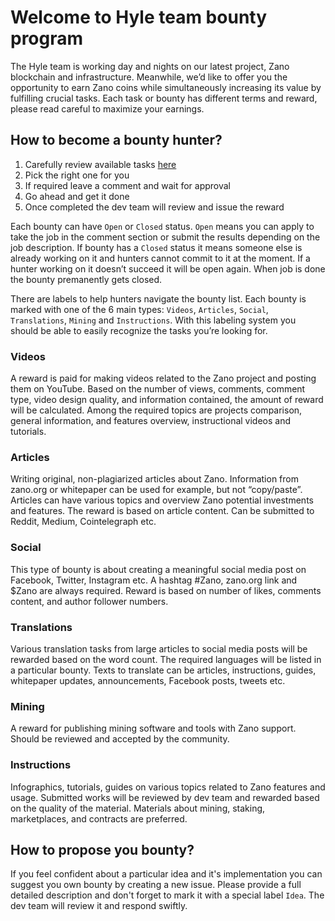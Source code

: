 # Welcome to Hyle team bounty program

The Hyle team is working day and nights on our latest project, Zano blockchain and infrastructure. Meanwhile, we’d like to offer you the opportunity to earn Zano coins while simultaneously increasing its value by fulfilling crucial tasks.
Each task or bounty has different terms and reward, please read careful to maximize your earnings.

## How to become a bounty hunter?
1. Carefully review available tasks [here](https://github.com/AlekseiBo/Test/issues)
2. Pick the right one for you
3. If required leave a comment and wait for approval
3. Go ahead and get it done
4. Once completed the dev team will review and issue the reward

Each bounty can have `Open` or `Closed` status. `Open` means you can apply to take the job in the comment section or submit the results depending on the job description. If bounty has a `Closed` status it means someone else is already working on it and hunters cannot commit to it at the moment. If a hunter working on it doesn’t succeed it will be open again. When job is done the bounty premanently gets closed.

There are labels to help hunters navigate the bounty list. Each bounty is marked with one of the 6 main types: `Videos`, `Articles`, `Social`, `Translations`, `Mining` and `Instructions`. With this labeling system you should be able to easily recognize the tasks you’re looking for.

### Videos
A reward is paid for making videos related to the Zano project and posting them on YouTube. Based on the number of views, comments, comment type, video design quality, and information contained, the amount of reward will be calculated. Among the required topics are projects comparison, general information, and features overview, instructional videos and tutorials.

### Articles
Writing original, non-plagiarized articles about Zano. Information from zano.org or whitepaper can be used for example, but not “copy/paste”. Articles can have various topics and overview Zano potential investments and features. The reward is based on article content. Can be submitted to Reddit, Medium, Cointelegraph etc.

### Social
This type of bounty is about creating a meaningful social media post on Facebook, Twitter, Instagram etc. A hashtag #Zano, zano.org link and $Zano are always required. Reward is based on number of likes, comments content, and author follower numbers.

### Translations
Various translation tasks from large articles to social media posts will be rewarded based on the word count. The required languages will be listed in a particular bounty. Texts to translate can be articles, instructions, guides, whitepaper updates, announcements, Facebook posts, tweets etc.

### Mining 
A reward for publishing mining software and tools with Zano support. Should be reviewed and accepted by the community.

### Instructions
Infographics, tutorials, guides on various topics related to Zano features and usage. Submitted works will be reviewed by dev team and rewarded based on the quality of the material. Materials about mining, staking, marketplaces, and contracts are preferred.

## How to propose you bounty?
If you feel confident about a particular idea and it's implementation you can suggest you own bounty by creating a new issue. Please provide a full detailed description and don't forget to mark it with a special label `Idea`. The dev team will review it and respond swiftly.
